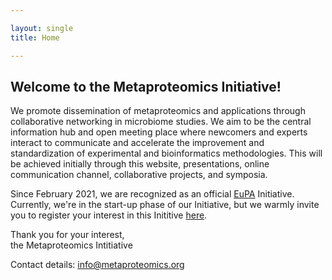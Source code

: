 ```yaml
---

layout: single
title: Home

---
```


## Welcome to the Metaproteomics Initiative!

We promote dissemination of metaproteomics and applications through collaborative networking in microbiome studies. We aim to be the central information hub and open  meeting place where newcomers and experts interact to communicate and accelerate the improvement and standardization of experimental and bioinformatics methodologies. This will be achieved initially through this website, presentations, online communication channel, collaborative projects, and symposia.

Since February 2021, we are recognized as an official [EuPA](https://eupa.org/) Initiative. Currently, we're in the start-up phase of our Initiative, but we warmly invite you to register your interest in this Inititive [here](https://forms.gle/zAqJDPZNvf7vSoNi9).

Thank you for your interest,<br>
the Metaproteomics Intitiative


Contact details: [info@metaproteomics.org](mailto:info@metaproteomics.org)
